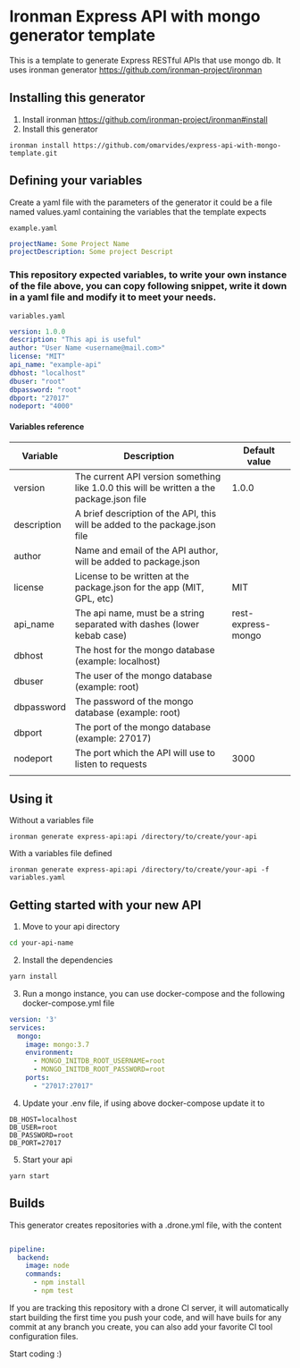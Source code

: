 # Ironman Express API with mongo generator template

This is a template to generate Express RESTful APIs that use mongo db. It uses ironman generator https://github.com/ironman-project/ironman

## Installing this generator

1. Install ironman https://github.com/ironman-project/ironman#install
1. Install this generator
```
ironman install https://github.com/omarvides/express-api-with-mongo-template.git
```

## Defining your variables

Create a yaml file with the parameters of the generator it could be a file named values.yaml containing the variables that the template expects

```example.yaml```

``` yaml
projectName: Some Project Name
projectDescription: Some project Descript
```

### This repository expected variables, to write your own instance of the file above, you can copy following snippet, write it down in a yaml file and modify it to meet your needs.

```variables.yaml```

``` yaml
version: 1.0.0
description: "This api is useful"
author: "User Name <username@mail.com>"
license: "MIT"
api_name: "example-api"
dbhost: "localhost"
dbuser: "root"
dbpassword: "root"
dbport: "27017"
nodeport: "4000"
```

#### Variables reference

| Variable    | Description                                                                               | Default value      |
|-------------|-------------------------------------------------------------------------------------------|--------------------|
| version     | The current API version something like 1.0.0 this will be written a the package.json file | 1.0.0              |
| description | A brief description of the API, this will be added to the package.json file               |                    |
| author      | Name and email of the API author, will be added to package.json                           |                    |
| license     | License to be written at the package.json for the app (MIT, GPL, etc)                     | MIT                |
| api_name    | The api name, must be a string separated with dashes (lower kebab case)                   | rest-express-mongo |
| dbhost      | The host for the mongo database (example: localhost)                                      |                    |
| dbuser      | The user of the mongo database (example: root)                                            |                    |
| dbpassword  | The password of the mongo database (example: root)                                        |                    |
| dbport      | The port of the mongo database (example: 27017)                                           |                    |
| nodeport    | The port which the API will use to listen to requests                                     | 3000               |
|             |                                                                                           |                    |

## Using it

Without a variables file

```
ironman generate express-api:api /directory/to/create/your-api
```

With a variables file defined

```
ironman generate express-api:api /directory/to/create/your-api -f variables.yaml
```

## Getting started with your new API

1. Move to your api directory 
``` bash
cd your-api-name
```
2. Install the dependencies
``` bash
yarn install
``` 
3. Run a mongo instance, you can use docker-compose and the following docker-compose.yml file
``` yaml
version: '3'
services:
  mongo:
    image: mongo:3.7
    environment:
      - MONGO_INITDB_ROOT_USERNAME=root
      - MONGO_INITDB_ROOT_PASSWORD=root
    ports:
      - "27017:27017"
```
4. Update your .env file, if using above docker-compose update it to
```
DB_HOST=localhost
DB_USER=root
DB_PASSWORD=root
DB_PORT=27017
```
5. Start your api
```
yarn start
```

## Builds

This generator creates repositories with a .drone.yml file, with the content 

```yml

pipeline:
  backend:
    image: node
    commands:
      - npm install
      - npm test
```

If you are tracking this repository with a drone CI server, it will automatically start building the first time you push your code, and will have buils for any commit at any branch you create, you can also add your favorite CI tool configuration files.

Start coding :)